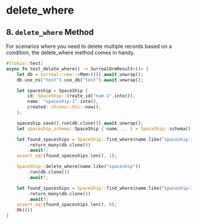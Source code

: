 # delete_where

## 8. `delete_where` Method

For scenarios where you need to delete multiple records based on a condition,
the delete_where method comes in handy.

```rust
#[tokio::test]
async fn test_delete_where() -> SurrealOrmResult<()> {
    let db = Surreal::new::<Mem>(()).await.unwrap();
    db.use_ns("test").use_db("test").await.unwrap();

    let spaceship = SpaceShip {
        id: SpaceShip::create_id("num-1".into()),
        name: "spaceship-1".into(),
        created: chrono::Utc::now(),
    };

    spaceship.save().run(db.clone()).await.unwrap();
    let spaceship_schema::SpaceShip { name, .. } = SpaceShip::schema();

    let found_spaceships = SpaceShip::find_where(name.like("spaceship-1"))
        .return_many(db.clone())
        .await?;
    assert_eq!(found_spaceships.len(), 1);

    SpaceShip::delete_where(name.like("spaceship"))
        .run(db.clone())
        .await?;

    let found_spaceships = SpaceShip::find_where(name.like("spaceship-1"))
        .return_many(db.clone())
        .await?;
    assert_eq!(found_spaceships.len(), 0);
    Ok(())
}
```
